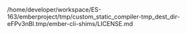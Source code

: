 /home/developer/workspace/ES-163/emberproject/tmp/custom_static_compiler-tmp_dest_dir-eFPv3nBl.tmp/ember-cli-shims/LICENSE.md